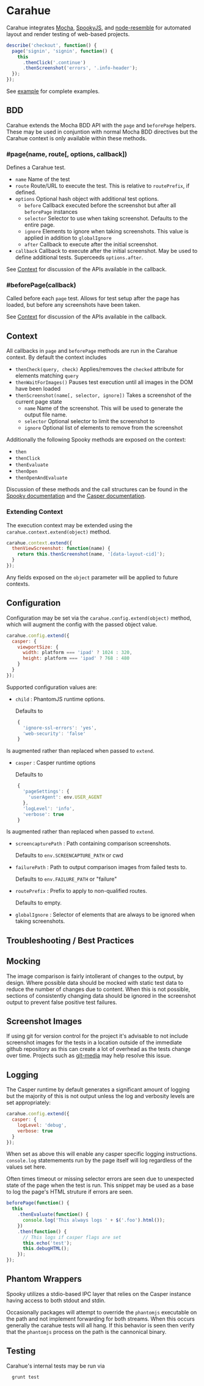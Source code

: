 # Carahue

Carahue integrates [Mocha][], [SpookyJS][], and [node-resemble][] for automated layout and render testing of web-based projects.

```javascript
describe('checkout', function() {
  page('signin', 'signin', function() {
    this
      .thenClick('.continue')
      .thenScreenshot('errors', '.info-header');
  });
});
```

See [example](https://github.com/kpdecker/carahue/tree/master/example) for complete examples.

## BDD

Carahue extends the Mocha BDD API with the `page` and `beforePage` helpers. These may be used in conjuntion with normal Mocha BDD directives but the Carahue context is only available within these methods.

### #page(name, route[, options, callback])

Defines a Carahue test.

- `name` Name of the test
- `route` Route/URL to execute the test. This is relative to `routePrefix`, if defined.
- `options` Optional hash object with additional test options.
  - `before` Callback executed before the screenshot but after all `beforePage` instances
  - `selector` Selector to use when taking screenshot. Defaults to the entire page.
  - `ignore` Elements to ignore when taking screenshots. This value is applied in addition to `globalIgnore`
  - `after` Callback to execute after the initial screenshot.
- `callback` Callback to execute after the initial screenshot. May be used to define additional tests. Superceeds `options.after`.

See [Context](#context) for discussion of the APIs available in the callback.

### #beforePage(callback)

Called before each `page` test. Allows for test setup after the page has loaded, but before any screenshots have been taken.

See [Context](#context) for discussion of the APIs available in the callback.

## Context

All callbacks in `page` and `beforePage` methods are run in the Carahue context. By default the context includes

- `thenCheck(query, check)` Applies/removes the `checked` attribute for elements matching `query`
- `thenWaitForImages()` Pauses test execution until all images in the DOM have been loaded
- `thenScreenshot(name[, selector, ignore])` Takes a screenshot of the current page state
  - `name` Name of the screenshot. This will be used to generate the output file name.
  - `selector` Optional selector to limit the screenshot to
  - `ignore` Optional list of elements to remove from the screenshot

Additionally the following Spooky methods are exposed on the context:
- `then`
- `thenClick`
- `thenEvaluate`
- `thenOpen`
- `thenOpenAndEvaluate`

Discussion of these methods and the call structures can be found in the [Spooky documentation][] and the [Casper documentation][].

### Extending Context

The execution context may be extended using the `carahue.context.extend(object)` method.

```javascript
carahue.context.extend({
  thenViewScreenshot: function(name) {
    return this.thenScreenshot(name, '[data-layout-cid]');
  }
});
```

Any fields exposed on the `object` parameter will be applied to future contexts.

## Configuration

Configuration may be set via the `carahue.config.extend(object)` method, which will augment the config with the passed object value.

```javascript
carahue.config.extend({
  casper: {
    viewportSize: {
      width: platform === 'ipad' ? 1024 : 320,
      height: platform === 'ipad' ? 768 : 480
    }
  }
});
```

Supported configuration values are:

- `child` : PhantomJS runtime options.

  Defaults to
```javascript
    {
      'ignore-ssl-errors': 'yes',
      'web-security': 'false'
    }
```

  Is augmented rather than replaced when passed to `extend`.

- `casper` : Casper runtime options

  Defaults to
```javascript
    {
      'pageSettings': {
        'userAgent': env.USER_AGENT
      },
      'logLevel': 'info',
      'verbose': true
    }
```

  Is augmented rather than replaced when passed to `extend`.

- `screencapturePath` : Path containing comparison screenshots.

  Defaults to `env.SCREENCAPTURE_PATH` or cwd

- `failurePath` : Path to output comparison images from failed tests to.

  Defaults to `env.FAILURE_PATH` or "failure"

- `routePrefix` : Prefix to apply to non-qualified routes.

  Defaults to empty.

- `globalIgnore` : Selector of elements that are always to be ignored when taking screenshots.

## Troubleshooting / Best Practices

## Mocking

The image comparison is fairly intollerant of changes to the output, by design. Where possible data should be mocked with static test data to reduce the number of changes due to content. When this is not possible, sections of consistently changing data should be ignored in the screenshot output to prevent false positive test failures.

## Screenshot Images

If using git for version control for the project it's advisable to not include screenshot images for the tests in a location outside of the immediate github repository as this can create a lot of overhead as the tests change over time. Projects such as [git-media][] may help resolve this issue.

## Logging

The Casper runtime by default generates a significant amount of logging but the majority of this is not output unless the log and verbosity levels are set appropriately:

```javascript
carahue.config.extend({
  casper: {
    logLevel: 'debug',
    verbose: true
  }
});
```

When set as above this will enable any casper specific logging instructions. `console.log` statemements run by the page itself will log regardless of the values set here.

Often times timeout or missing selector errors are seen due to unexpected state of the page when the test is run. This snippet may be used as a base to log the page's HTML struture if errors are seen.

```javascript
beforePage(function() {
  this
    .thenEvaluate(function() {
      console.log('This always logs ' + $('.foo').html());
    })
    .then(function() {
      // This logs if casper flags are set
      this.echo('test');
      this.debugHTML();
    });
});
```

## Phantom Wrappers

Spooky utilizes a stdio-based IPC layer that relies on the Casper instance having access to both stdout and stdin.

Occasionally packages will attempt to override the `phantomjs` executable on the path and not implement forwarding for both streams. When this occurs generally the carahue tests will all hang. If this behavior is seen then verify that the `phantomjs` process on the path is the cannonical binary.

## Testing

Carahue's internal tests may be run via

```sh
  grunt test
```

[Mocha]: http://visionmedia.github.io/mocha/
[SpookyJS]: https://github.com/WaterfallEngineering/SpookyJS
[node-resemble]: https://github.com/kpdecker/node-resemble
[Spooky documentation]: https://github.com/WaterfallEngineering/SpookyJS/wiki/Introduction
[Casper documentation]: http://docs.casperjs.org/en/latest/modules/index.html
[git-media]: https://github.com/schacon/git-media
